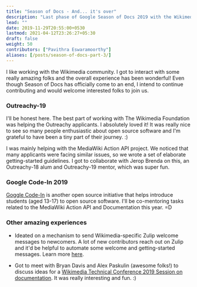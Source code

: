 ```yaml
---
title: "Season of Docs - And... it's over"
description: "Last phase of Google Season of Docs 2019 with the Wikimedia Foundation."
lead: ""
date: 2019-11-29T20:55:00+0530
lastmod: 2021-04-12T23:26:27+05:30
draft: false
weight: 50
contributors: ["Pavithra Eswaramoorthy"]
aliases: [/posts/season-of-docs-part-3/]
---
```


I like working with the Wikimedia community. I got to interact with some really amazing folks and the overall experience has been wonderful! Even though Season of Docs has officially come to an end, I intend to continue contributing and would welcome interested folks to join us.

### Outreachy-19

I'll be honest here. The best part of working with The Wikimedia Foundation was helping the Outreachy applicants. I absolutely loved it! It was really nice to see so many people enthusiastic about open source software and I'm grateful to have been a tiny part of their journey. :)

I was mainly helping with the MediaWiki Action API project. We noticed that many applicants were facing similar issues, so we wrote a set of elaborate getting-started guidelines. I got to collaborate with Jerop Brenda on this, an Outreachy-18 alum and Outreachy-19 mentor, which was super fun.

### Google Code-In 2019

[Goggle Code-In](https://codein.withgoogle.com/about/) is another open source initiative that helps introduce students (aged 13-17) to open source software. I'll be co-mentoring tasks related to the MediaWiki Action API and Documentation this year. =D

### Other amazing experiences

* Ideated on a mechanism to send Wikimedia-specific Zulip welcome messages to newcomers. A lot of new contributors reach out on Zulip and it'd be helpful to automate some welcome and getting-started messages. Learn more [here](https://phabricator.wikimedia.org/T233478).

* Got to meet with Bryan Davis and Alex Paskulin (awesome folks!) to discuss ideas for a [Wikimedia Technical Conference 2019 Session on documentation](https://phabricator.wikimedia.org/T233478). It was really interesting and fun. :)

